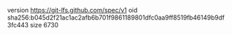 version https://git-lfs.github.com/spec/v1
oid sha256:b045d2f21ac1ac2afb6b701f9861189801dfc0aa9ff8519fb46149b9df3fc443
size 6730
